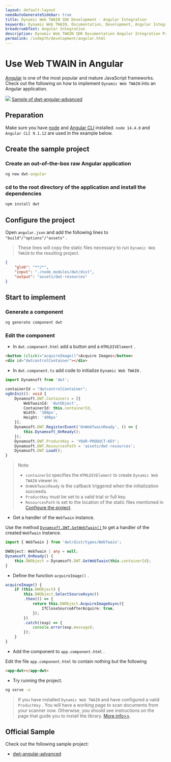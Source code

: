 ```yaml
---
layout: default-layout
needAutoGenerateSidebar: true
title: Dynamic Web TWAIN SDK Development - Angular Integration
keywords: Dynamic Web TWAIN, Documentation, Development, Angular Integration
breadcrumbText: Angular Integration
description: Dynamic Web TWAIN SDK Documentation Angular Integration Page
permalink: /indepth/development/angular.html
---
```


# Use Web TWAIN in Angular

[Angular](https://angular.io/) is one of the most popular and mature JavaScript frameworks. Check out the following on how to implement `Dynamic Web TWAIN` into an Angular application.

![](https://www.dynamsoft.com/web-twain/docs/assets/imgs/download.png) [Sample of dwt-angular-advanced](https://github.com/dynamsoft-dwt/dwt-angular-advanced)

## Preparation

Make sure you have [node](https://nodejs.org/) and [Angular CLI](https://cli.angular.io/) installed. `node 14.4.0` and `Angular CLI 9.1.12` are used in the example below.

## Create the sample project

### Create an out-of-the-box raw Angular application

``` cmd
ng new dwt-angular
```

### **cd** to the root directory of the application and install the dependencies

``` cmd
npm install dwt
```

## Configure the project

Open `angular.json` and add the following lines to `"build"/"options"/"assets"` .

> These lines will copy the static files necessary to run `Dynamic Web TWAIN` to the resulting project.

``` json
{
    "glob": "**/*",
    "input": "./node_modules/dwt/dist",
    "output": "assets/dwt-resources"
}
```

## Start to implement

### Generate a component

``` cmd
ng generate component dwt
```

### Edit the component

* In `dwt.component.html` add a button and a `HTMLDIVElement` .

``` html
<button (click)="acquireImage()">Acquire Images</button>
<div id="dwtcontrolContainer"></div>
```

* In `dwt.component.ts` add code to initialize `Dynamic Web TWAIN` .

``` typescript
import Dynamsoft from 'dwt';
```

``` typescript
containerId = "dwtcontrolContainer";
ngOnInit(): void {
    Dynamsoft.DWT.Containers = [{
        WebTwainId: 'dwtObject',
        ContainerId: this.containerId,
        Width: '300px',
        Height: '400px'
    }];
    Dynamsoft.DWT.RegisterEvent('OnWebTwainReady', () => {
        this.Dynamsoft_OnReady();
    });
    Dynamsoft.DWT.ProductKey = 'YOUR-PRODUCT-KEY';
    Dynamsoft.DWT.ResourcesPath = 'assets/dwt-resources';
    Dynamsoft.DWT.Load();
}
```

> Note:
> * `containerId` specifies the `HTMLDIVElement` to create `Dynamic Web TWAIN` viewer in.
> * `OnWebTwainReady` is the callback triggered when the initialization succeeds.
> * `ProductKey` must be set to a valid trial or full key.
> * `ResourcesPath` is set to the location of the static files mentioned in [Configure the project](#configure-the-project).

* Get a handler of the `WebTwain` instance.

Use the method [ `Dynamsoft.DWT.GetWebTwain()` ]({{site.info}}api/Dynamsoft_WebTwainEnv.html#getwebtwain) to get a handler of the created `WebTwain` instance.

``` typescript
import { WebTwain } from 'dwt/dist/types/WebTwain';
```

``` typescript
DWObject: WebTwain | any = null;
Dynamsoft_OnReady() {
    this.DWObject = Dynamsoft.DWT.GetWebTwain(this.containerId);
}
```

* Define the function `acquireImage()` .

``` typescript
acquireImage() {
    if (this.DWObject) {
        this.DWObject.SelectSourceAsync()
        .then(() => {
            return this.DWObject.AcquireImageAsync({
                IfCloseSourceAfterAcquire: true,
            });
        })
        .catch((exp) => {
            console.error(exp.message);
        });
    }
}
```

* Add the component to `app.component.html` .

Edit the file `app.component.html` to contain nothing but the following

``` html
<app-dwt></app-dwt>
```

* Try running the project.

``` cmd
ng serve -o
```

> If you have installed `Dynamic Web TWAIN` and have configured a valid `ProductKey` . You will have a working page to scan documents from your scanner now. Otherwise, you should see instructions on the page that guide you to install the library. [More info>>]({{site.indepth}}features/initialize.html#installation-of-the-dynamsoft-service).

## Official Sample

Check out the following sample project:

* [dwt-angular-advanced](https://github.com/dynamsoft-dwt/dwt-angular-advanced)
